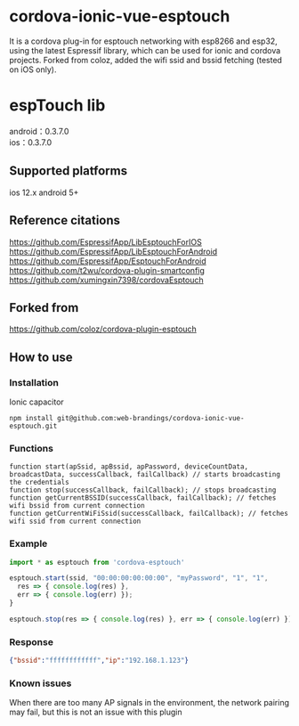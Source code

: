 # cordova-ionic-vue-esptouch  
It is a cordova plug-in for esptouch networking with esp8266 and esp32, using the latest Espressif library, which can be used for ionic and cordova projects. Forked from coloz, added the wifi ssid and bssid fetching (tested on iOS only).

# espTouch lib  
android：0.3.7.0  
ios：0.3.7.0  
  
## Supported platforms  
ios 12.x 
android 5+ 

## Reference citations  
https://github.com/EspressifApp/LibEsptouchForIOS  
https://github.com/EspressifApp/LibEsptouchForAndroid  
https://github.com/EspressifApp/EsptouchForAndroid  
https://github.com/t2wu/cordova-plugin-smartconfig  
https://github.com/xumingxin7398/cordovaEsptouch  

## Forked from 
https://github.com/coloz/cordova-plugin-esptouch

## How to use  
### Installation  
Ionic capacitor 
```
npm install git@github.com:web-brandings/cordova-ionic-vue-esptouch.git
```
### Functions
```
function start(apSsid, apBssid, apPassword, deviceCountData, broadcastData, successCallback, failCallback) // starts broadcasting the credentials
function stop(successCallback, failCallback); // stops broadcasting
function getCurrentBSSID(successCallback, failCallback); // fetches wifi bssid from current connection
function getCurrentWiFiSsid(successCallback, failCallback); // fetches wifi ssid from current connection
```

### Example
```javascript
import * as esptouch from 'cordova-esptouch'

esptouch.start(ssid, "00:00:00:00:00:00", "myPassword", "1", "1", 
  res => { console.log(res) },
  err => { console.log(err) });
}

esptouch.stop(res => { console.log(res) }, err => { console.log(err) });

```
### Response
```json
{"bssid":"ffffffffffff","ip":"192.168.1.123"}
```

### Known issues  
When there are too many AP signals in the environment, the network pairing may fail, but this is not an issue with this plugin    
